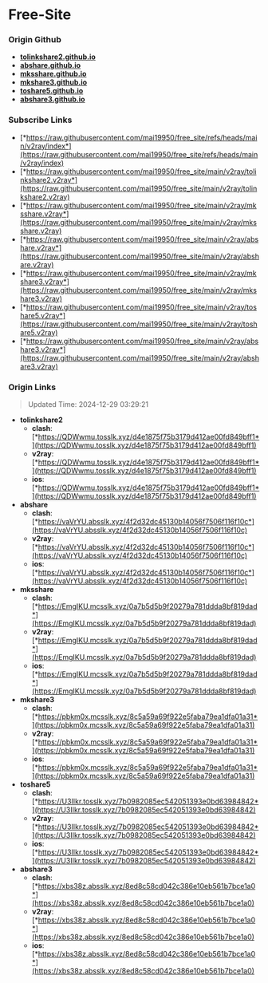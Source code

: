 # Free-Site

### Origin Github

- [**tolinkshare2.github.io**](https://github.com/tolinkshare2/tolinkshare2.github.io)
- [**abshare.github.io**](https://github.com/abshare/abshare.github.io)
- [**mksshare.github.io**](https://github.com/mksshare/mksshare.github.io)
- [**mkshare3.github.io**](https://github.com/mkshare3/mkshare3.github.io)
- [**toshare5.github.io**](https://github.com/toshare5/toshare5.github.io)
- [**abshare3.github.io**](https://github.com/abshare3/abshare3.github.io)

### Subscribe Links

- [*https://raw.githubusercontent.com/mai19950/free_site/refs/heads/main/v2ray/index*](https://raw.githubusercontent.com/mai19950/free_site/refs/heads/main/v2ray/index)
- [*https://raw.githubusercontent.com/mai19950/free_site/main/v2ray/tolinkshare2.v2ray*](https://raw.githubusercontent.com/mai19950/free_site/main/v2ray/tolinkshare2.v2ray)
- [*https://raw.githubusercontent.com/mai19950/free_site/main/v2ray/mksshare.v2ray*](https://raw.githubusercontent.com/mai19950/free_site/main/v2ray/mksshare.v2ray)
- [*https://raw.githubusercontent.com/mai19950/free_site/main/v2ray/abshare.v2ray*](https://raw.githubusercontent.com/mai19950/free_site/main/v2ray/abshare.v2ray)
- [*https://raw.githubusercontent.com/mai19950/free_site/main/v2ray/mkshare3.v2ray*](https://raw.githubusercontent.com/mai19950/free_site/main/v2ray/mkshare3.v2ray)
- [*https://raw.githubusercontent.com/mai19950/free_site/main/v2ray/toshare5.v2ray*](https://raw.githubusercontent.com/mai19950/free_site/main/v2ray/toshare5.v2ray)
- [*https://raw.githubusercontent.com/mai19950/free_site/main/v2ray/abshare3.v2ray*](https://raw.githubusercontent.com/mai19950/free_site/main/v2ray/abshare3.v2ray)

### Origin Links

> Updated Time: 2024-12-29 03:29:21

- **tolinkshare2**
  - **clash**: [*https://QDWwmu.tosslk.xyz/d4e1875f75b3179d412ae00fd849bff1*](https://QDWwmu.tosslk.xyz/d4e1875f75b3179d412ae00fd849bff1)
  - **v2ray**: [*https://QDWwmu.tosslk.xyz/d4e1875f75b3179d412ae00fd849bff1*](https://QDWwmu.tosslk.xyz/d4e1875f75b3179d412ae00fd849bff1)
  - **ios**: [*https://QDWwmu.tosslk.xyz/d4e1875f75b3179d412ae00fd849bff1*](https://QDWwmu.tosslk.xyz/d4e1875f75b3179d412ae00fd849bff1)
- **abshare**
  - **clash**: [*https://vaVrYU.absslk.xyz/4f2d32dc45130b14056f7506f116f10c*](https://vaVrYU.absslk.xyz/4f2d32dc45130b14056f7506f116f10c)
  - **v2ray**: [*https://vaVrYU.absslk.xyz/4f2d32dc45130b14056f7506f116f10c*](https://vaVrYU.absslk.xyz/4f2d32dc45130b14056f7506f116f10c)
  - **ios**: [*https://vaVrYU.absslk.xyz/4f2d32dc45130b14056f7506f116f10c*](https://vaVrYU.absslk.xyz/4f2d32dc45130b14056f7506f116f10c)
- **mksshare**
  - **clash**: [*https://EmgIKU.mcsslk.xyz/0a7b5d5b9f20279a781ddda8bf819dad*](https://EmgIKU.mcsslk.xyz/0a7b5d5b9f20279a781ddda8bf819dad)
  - **v2ray**: [*https://EmgIKU.mcsslk.xyz/0a7b5d5b9f20279a781ddda8bf819dad*](https://EmgIKU.mcsslk.xyz/0a7b5d5b9f20279a781ddda8bf819dad)
  - **ios**: [*https://EmgIKU.mcsslk.xyz/0a7b5d5b9f20279a781ddda8bf819dad*](https://EmgIKU.mcsslk.xyz/0a7b5d5b9f20279a781ddda8bf819dad)
- **mkshare3**
  - **clash**: [*https://pbkm0x.mcsslk.xyz/8c5a59a69f922e5faba79ea1dfa01a31*](https://pbkm0x.mcsslk.xyz/8c5a59a69f922e5faba79ea1dfa01a31)
  - **v2ray**: [*https://pbkm0x.mcsslk.xyz/8c5a59a69f922e5faba79ea1dfa01a31*](https://pbkm0x.mcsslk.xyz/8c5a59a69f922e5faba79ea1dfa01a31)
  - **ios**: [*https://pbkm0x.mcsslk.xyz/8c5a59a69f922e5faba79ea1dfa01a31*](https://pbkm0x.mcsslk.xyz/8c5a59a69f922e5faba79ea1dfa01a31)
- **toshare5**
  - **clash**: [*https://U3IIkr.tosslk.xyz/7b0982085ec542051393e0bd63984842*](https://U3IIkr.tosslk.xyz/7b0982085ec542051393e0bd63984842)
  - **v2ray**: [*https://U3IIkr.tosslk.xyz/7b0982085ec542051393e0bd63984842*](https://U3IIkr.tosslk.xyz/7b0982085ec542051393e0bd63984842)
  - **ios**: [*https://U3IIkr.tosslk.xyz/7b0982085ec542051393e0bd63984842*](https://U3IIkr.tosslk.xyz/7b0982085ec542051393e0bd63984842)
- **abshare3**
  - **clash**: [*https://xbs38z.absslk.xyz/8ed8c58cd042c386e10eb561b7bce1a0*](https://xbs38z.absslk.xyz/8ed8c58cd042c386e10eb561b7bce1a0)
  - **v2ray**: [*https://xbs38z.absslk.xyz/8ed8c58cd042c386e10eb561b7bce1a0*](https://xbs38z.absslk.xyz/8ed8c58cd042c386e10eb561b7bce1a0)
  - **ios**: [*https://xbs38z.absslk.xyz/8ed8c58cd042c386e10eb561b7bce1a0*](https://xbs38z.absslk.xyz/8ed8c58cd042c386e10eb561b7bce1a0)
